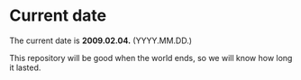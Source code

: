 # Current date

The current date is **2009.02.04.** (YYYY.MM.DD.)

This repository will be good when the world ends, so we will know how long it lasted.